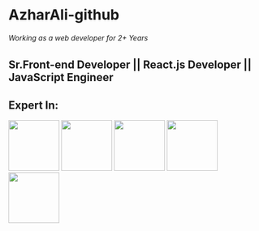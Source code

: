 # AzharAli-github
###### *Working as a web developer for 2+ Years*
## Sr.Front-end Developer || React.js Developer || JavaScript Engineer
## Expert In:
<img src="https://user-images.githubusercontent.com/25181517/192158954-f88b5814-d510-4564-b285-dff7d6400dad.png" width="100">
<img src="https://user-images.githubusercontent.com/25181517/183898674-75a4a1b1-f960-4ea9-abcb-637170a00a75.png" width="100">
<img src="https://user-images.githubusercontent.com/25181517/192158956-48192682-23d5-4bfc-9dfb-6511ade346bc.png" width="100">
<img src="https://user-images.githubusercontent.com/25181517/183898054-b3d693d4-dafb-4808-a509-bab54cf5de34.png" width="100">
<img src="https://user-images.githubusercontent.com/25181517/117447155-6a868a00-af3d-11eb-9cfe-245df15c9f3f.png" width="100">

